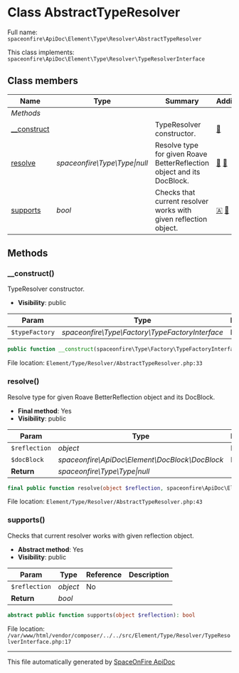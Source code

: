 # Class AbstractTypeResolver

Full name: `spaceonfire\ApiDoc\Element\Type\Resolver\AbstractTypeResolver`

This class implements: `spaceonfire\ApiDoc\Element\Type\Resolver\TypeResolverInterface`

## Class members

| Name                                                                                      | Type                              | Summary                                                                | Additional                                              |
| ----------------------------------------------------------------------------------------- | --------------------------------- | ---------------------------------------------------------------------- | ------------------------------------------------------- |
| _Methods_                                                                                 |                                   |                                                                        |                                                         |
| [\_\_construct](#spaceonfire_apidoc_element_type_resolver_abstracttyperesolver_construct) |                                   | TypeResolver constructor.                                              | [📢](# "Visibility: public")                            |
| [resolve](#spaceonfire_apidoc_element_type_resolver_abstracttyperesolver_resolve)         | _spaceonfire\Type\Type&#124;null_ | Resolve type for given Roave BetterReflection object and its DocBlock. | [📌](# "Final element") [📢](# "Visibility: public")    |
| [supports](#spaceonfire_apidoc_element_type_resolver_typeresolverinterface_supports)      | _bool_                            | Checks that current resolver works with given reflection object.       | [🇦](# "Abstract element") [📢](# "Visibility: public") |

## Methods

<a name="spaceonfire_apidoc_element_type_resolver_abstracttyperesolver_construct"></a>

### \_\_construct()

TypeResolver constructor.

-   **Visibility**: public

| Param          | Type                                            | Reference | Description |
| -------------- | ----------------------------------------------- | --------- | ----------- |
| `$typeFactory` | _spaceonfire\Type\Factory\TypeFactoryInterface_ | No        |             |

```php
public function __construct(spaceonfire\Type\Factory\TypeFactoryInterface $typeFactory)
```

File location: `Element/Type/Resolver/AbstractTypeResolver.php:33`

<a name="spaceonfire_apidoc_element_type_resolver_abstracttyperesolver_resolve"></a>

### resolve()

Resolve type for given Roave BetterReflection object and its DocBlock.

-   **Final method**: Yes
-   **Visibility**: public

| Param         | Type                                           | Reference | Description |
| ------------- | ---------------------------------------------- | --------- | ----------- |
| `$reflection` | _object_                                       | No        |             |
| `$docBlock`   | _spaceonfire\ApiDoc\Element\DocBlock\DocBlock_ | No        |             |
| **Return**    | _spaceonfire\Type\Type&#124;null_              |           |             |

```php
final public function resolve(object $reflection, spaceonfire\ApiDoc\Element\DocBlock\DocBlock $docBlock): spaceonfire\Type\Type|null
```

File location: `Element/Type/Resolver/AbstractTypeResolver.php:43`

<a name="spaceonfire_apidoc_element_type_resolver_typeresolverinterface_supports"></a>

### supports()

Checks that current resolver works with given reflection object.

-   **Abstract method**: Yes
-   **Visibility**: public

| Param         | Type     | Reference | Description |
| ------------- | -------- | --------- | ----------- |
| `$reflection` | _object_ | No        |             |
| **Return**    | _bool_   |           |             |

```php
abstract public function supports(object $reflection): bool
```

File location: `/var/www/html/vendor/composer/../../src/Element/Type/Resolver/TypeResolverInterface.php:17`

---

This file automatically generated by [SpaceOnFire ApiDoc](https://github.com/spaceonfire/apidoc)
